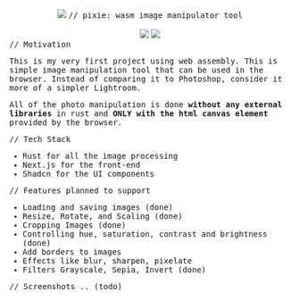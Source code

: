 <div align="center">

<img src="https://i.imgur.com/1LCCTaC.png">

<samp>
// pixie: wasm image manipulator tool
</samp>

<br>
<br>

<img src="https://img.shields.io/badge/rust-%23000000.svg?style=for-the-badge&logo=rust&logoColor=white">
<img src="https://img.shields.io/badge/Next-black?style=for-the-badge&logo=next.js&logoColor=white">

</div>

<samp>
// Motivation

This is my very first project using web assembly. This is simple image manipulation tool that can be used in the browser. Instead of comparing it to Photoshop, consider it more of a simpler Lightroom.

All of the photo manipulation is done **without any external libraries** in rust and **ONLY with the html canvas element** provided by the browser.
<br>

// Tech Stack
- Rust for all the image processing
- Next.js for the front-end
- Shadcn for the UI components

// Features planned to support
- Loading and saving images (done)
- Resize, Rotate, and Scaling (done)
- Cropping Images (done)
- Controlling hue, saturation, contrast and brightness (done)
- Add borders to images
- Effects like blur, sharpen, pixelate
- Filters Grayscale, Sepia, Invert (done)

// Screenshots .. (todo)
</samp>
